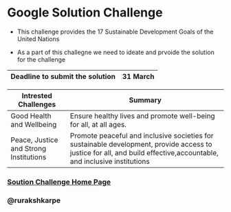# Google Solution Challenge

- This challenge provides the 17 Sustainable Development Goals of the United Nations
 
- As a part of this challegne we need to ideate and prvoide the solution for the challenge

| Deadline to submit the solution|  31 March | 
| ----------------------------- | ----------- |

| Intrested Challenges | Summary |
| ----------------------------- | ----------- |
| Good Health and Wellbeing | Ensure healthy lives and promote well-being for all, at all ages.|
|Peace, Justice and Strong Institutions | Promote peaceful and inclusive societies for sustainable development, provide access to justice for all, and build effective,accountable, and inclusive institutions |



### [Soution Challenge Home Page](https://developers.google.com/community/gdsc-solution-challenge/UN-goals)
### @rurakshkarpe


